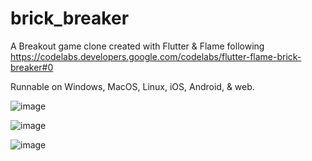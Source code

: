 # brick_breaker

A Breakout game clone created with Flutter & Flame following https://codelabs.developers.google.com/codelabs/flutter-flame-brick-breaker#0

Runnable on Windows, MacOS, Linux, iOS, Android, & web.

![image](https://github.com/huynhtastic/brick_breaker/assets/9666260/08c22d98-3e84-44a1-a87e-aac14f0c3b7f)

![image](https://github.com/huynhtastic/brick_breaker/assets/9666260/93f6793b-88d6-4c89-ae71-1668f832ab85)

![image](https://github.com/huynhtastic/brick_breaker/assets/9666260/a3bc8637-209d-4bf4-afac-7a43c0f11f45)
